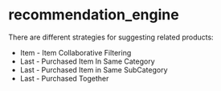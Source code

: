 # recommendation_engine

There are different strategies for suggesting related products:

- Item - Item Collaborative Filtering
- Last - Purchased Item In Same Category
- Last - Purchased Item in Same SubCategory
- Last - Purchased Together
